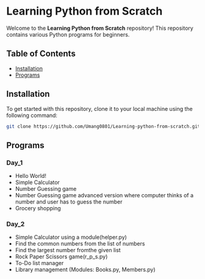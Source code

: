 # Learning Python from Scratch

Welcome to the **Learning Python from Scratch** repository! This repository contains various Python programs for beginners.

## Table of Contents 

- [Installation](#installation)
- [Programs](#programs)

## Installation

To get started with this repository, clone it to your local machine using the following command:

```bash
git clone https://github.com/Umang0801/Learning-python-from-scratch.git
```
## Programs

### Day_1
- Hello World!
- Simple Calculator
- Number Guessing game
- Number Guessing game advanced version where computer thinks of a number and user has to guess the number
- Grocery shopping

### Day_2
- Simple Calculator using a module(helper.py)
- Find the common numbers from the list of numbers
- Find the largest number fromthe given list
- Rock Paper Scissors game(r_p_s.py)
- To-Do list manager
- Library management (Modules: Books.py, Members.py)
